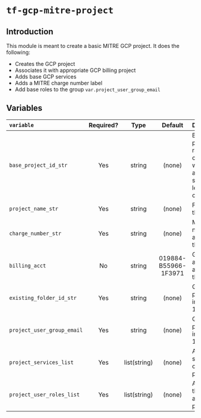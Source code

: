 # `tf-gcp-mitre-project`

## Introduction

This module is meant to create a basic MITRE GCP project. It does the following:

* Creates the GCP project
* Associates it with appropriate GCP billing project
* Adds base GCP services
* Adds a MITRE charge number label
* Add base roles to the group `var.project_user_group_email`

## Variables

|`variable`|Required?|Type|Default|Description|
|:-------- |:-------:|:---:|:-----:|:----------|
|`base_project_id_str`|Yes|string|(none)|Base GCP project ID. A random five character string will be appended to the string. Max length 23 characters|
|`project_name_str`|Yes|string|(none)|Full name for the project|
|`charge_number_str`|Yes|string|(none)|MITRE charge number associated with this project|
|`billing_acct`|No|string|019884-B55966-1F3971|GCP billing account to associate with this project|
|`existing_folder_id_str`|Yes|string|(none)|GCP folder ID to put the project into. ex: 111111111111|
|`project_user_group_email`|Yes|string|(none)|GCP folder ID to put the project into. ex: 111111111111|
|`project_services_list`|Yes|list(string)|(none)|A list of GCP services turned on for the project|
|`project_user_roles_list`|Yes|list(string)|(none)|A list of roles that are assigned to project users|
